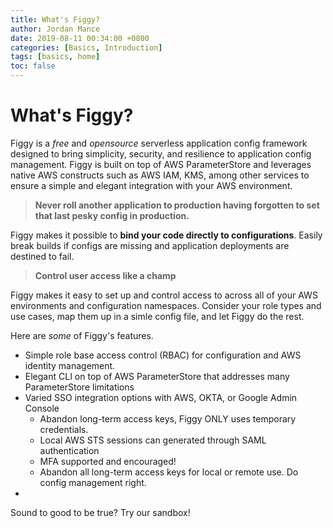 ```yaml
---
title: What's Figgy?
author: Jordan Mance
date: 2019-08-11 00:34:00 +0800
categories: [Basics, Introduction]
tags: [basics, home]
toc: false
---
```


# What's Figgy?

Figgy is a _free_ and _opensource_ serverless application config framework designed to bring simplicity, security, and resilience to 
application config management. Figgy is built on top of AWS ParameterStore and leverages native AWS constructs such as AWS IAM,
KMS, among other services to ensure a simple and elegant integration with your AWS environment.

> **Never roll another application to production having forgotten to set that last pesky
config in production.**

Figgy makes it possible to **bind your code directly to configurations**. Easily break builds if configs 
are missing and application deployments are destined to fail.

> **Control user access like a champ**

Figgy makes it easy to set up and control access to across all of your AWS environments and configuration namespaces. Consider
your role types and use cases, map them up in a simle config file, and let Figgy do the rest. 

Here are _some_ of Figgy's features.

* Simple role base access control (RBAC) for configuration and AWS identity management. 
* Elegant CLI on top of AWS ParameterStore that addresses many ParameterStore limitations
* Varied SSO integration options with AWS, OKTA, or Google Admin Console
    * Abandon long-term access keys, Figgy ONLY uses temporary credentials.
    * Local AWS STS sessions can generated through SAML authentication
    * MFA supported and encouraged!
    * Abandon all long-term access keys for local or remote use. Do config management right.
* 


Sound to good to be true? Try our sandbox!

 
 

